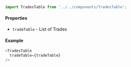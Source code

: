 ```js
import TradesTable from '../../components/TradesTable';
```

#### Properties
* `tradeTable` - List of Trades

#### Example
```js
<TradesTable
  tradeTable={tradeTable}
/>
```